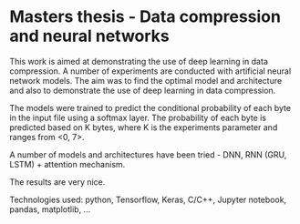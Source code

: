 # Masters thesis - Data compression and neural networks
This work is aimed at demonstrating the use of deep learning in data compression. A number of experiments are conducted with artificial neural network models. The aim was to find the optimal model and architecture and also to demonstrate the use of deep learning in data compression.

The models were trained to predict the conditional probability of each byte in the input file using a softmax layer. The probability of each byte is predicted based on K bytes, where K is the experiments parameter and ranges from <0, 7>.

A number of models and architectures have been tried - DNN, RNN (GRU, LSTM) + attention mechanism.

The results are very nice.

Technologies used: python, Tensorflow, Keras, C/C++, Jupyter notebook, pandas, matplotlib, ...
